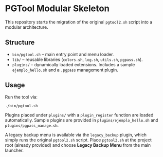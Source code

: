 # PGTool Modular Skeleton

This repository starts the migration of the original `pgtool2.sh` script into a modular architecture.

## Structure

- `bin/pgtool.sh` – main entry point and menu loader.
- `lib/` – reusable libraries (`colors.sh`, `log.sh`, `utils.sh`, `pgpass.sh`).
- `plugins/` – dynamically loaded extensions. Includes a sample `ejemplo_hello.sh`
  and a `.pgpass` management plugin.

## Usage

Run the tool via:

```bash
./bin/pgtool.sh
```

Plugins placed under `plugins/` with a `plugin_register` function are loaded automatically. Sample plugins are provided in `plugins/ejemplo_hello.sh` and `plugins/pgpass_manage.sh`.

A legacy backup menu is available via the `legacy_backup` plugin, which simply runs the original `pgtool2.sh` script. Place `pgtool2.sh` at the project root (already provided) and choose **Legacy Backup Menu** from the main launcher.
